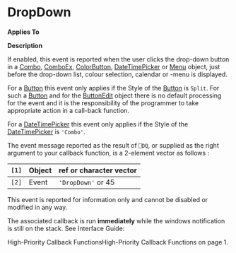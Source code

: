




<h1 class="heading"><span class="name">DropDown</span></h1>

**Applies To**


**Description**


If enabled, this event is reported when the user clicks the drop-down button in a  [Combo](./combo.md), [ComboEx](./comboex.md), [ColorButton](./colorbutton.md), [DateTimePicker](./datetimepicker.md) or [Menu](./menu.md) object, just before the drop-down list, colour selection, calendar or -menu is displayed.



For a [Button](./button.md) this event only applies if the Style of the [Button](./button.md) is `Split`. For such a [Button](./button.md) and for the [ButtonEdit](./buttonedit.md) object there is no default processing for the event and it is the responsibility of the programmer to take appropriate action in a call-back function.


For a [DateTimePicker](./datetimepicker.md) this event only applies if the Style of the [DateTimePicker](./datetimepicker.md) is `'Combo'`.



The event message reported as the result of `⎕DQ`, or supplied as the right argument to your callback function, is a 2-element vector as follows :


| `[1]` | Object | ref or character vector |
| --- | --- | ---  |
| `[2]` | Event | `'DropDown'` or 45 |



This event is reported for information only and cannot be disabled or modified in any way.


The associated callback is run **immediately** while the windows notification is still on the stack. See 
Interface Guide: 

High-Priority Callback FunctionsHigh-Priority Callback Functions on page 1.


